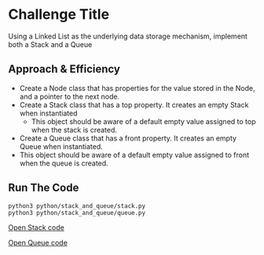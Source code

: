 # Challenge Title
Using a Linked List as the underlying data storage mechanism, implement both a Stack and a Queue

## Approach & Efficiency
- Create a Node class that has properties for the value stored in the Node, and a pointer to the next node.
- Create a Stack class that has a top property. It creates an empty Stack when instantiated
  - This object should be aware of a default empty value assigned to top when the stack is created.
- Create a Queue class that has a front property. It creates an empty Queue when instantiated.
 - This object should be aware of a default empty value assigned to front when the queue is created.

## Run The Code
```
python3 python/stack_and_queue/stack.py 
python3 python/stack_and_queue/queue.py
```
[Open Stack code](./queue.py)

[Open Queue code](./queue.py)
